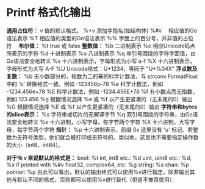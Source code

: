 # Printf 格式化输出

 **通用占位符：**
 v     值的默认格式。
 %+v   添加字段名(如结构体)
 %#v　 相应值的Go语法表示
 %T    相应值的类型的Go语法表示
 %%    字面上的百分号，并非值的占位符　
 **布尔值：**
 %t   true 或 false
 **整数值：**
 %b     二进制表示
 %c     相应Unicode码点所表示的字符
 %d     十进制表示
 %o     八进制表示
 %q     单引号围绕的字符字面值，由Go语法安全地转义
 %x     十六进制表示，字母形式为小写 a-f
 %X     十六进制表示，字母形式为大写 A-F
 %U     Unicode格式：U+1234，等同于 "U+%04X"
 **浮点数及复数：**
 %b     无小数部分的，指数为二的幂的科学计数法，与 strconv.FormatFloat中的 'b' 转换格式一致。例如 -123456p-78
 %e     科学计数法，例如 -1234.456e+78
 %E     科学计数法，例如 -1234.456E+78
 %f     有小数点而无指数，例如 123.456
 %g     根据情况选择 %e 或 %f 以产生更紧凑的（无末尾的0）输出
 %G     根据情况选择 %E 或 %f 以产生更紧凑的（无末尾的0）输出
 **字符串和bytes的slice表示：**
 %s     字符串或切片的无解译字节
 %q     双引号围绕的字符串，由Go语法安全地转义
 %x     十六进制，小写字母，每字节两个字符
 %X     十六进制，大写字母，每字节两个字符
 **指针：**
 %p     十六进制表示，前缀 0x
 这里没有 'u' 标记。若整数为无符号类型，他们就会被打印成无符号的。类似地，这里也不需要指定操作数的大小（int8，int64）。

**对于％ｖ来说默认的格式是：**
 bool:                    %t
 int, int8 etc.:          %d
 uint, uint8 etc.:        %d, %x if printed with %#v
 float32, complex64, etc: %g
 string:                  %s
 chan:                    %p
 pointer:                 %p
 由此可以看出，默认的输出格式可以使用%v进行指定，除非输出其他与默认不同的格式，否则都可以使用%v进行替代（但是不推荐使用）